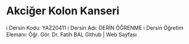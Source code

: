 # Akciğer Kolon Kanseri
ℹ️ Dersin Kodu: YAZ20411
ℹ️ Dersin Adı: DERİN ÖĞRENME
ℹ️ Dersin Öğretim Elemanı: Öğr. Gör. Dr. Fatih BAL Github | Web Sayfası
